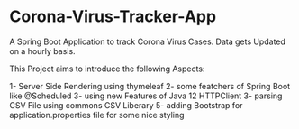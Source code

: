 # Corona-Virus-Tracker-App

A Spring Boot Application to track Corona Virus Cases.
Data gets Updated on a hourly basis.

This Project aims to introduce the following Aspects:

1- Server Side Rendering using thymeleaf
2- some featchers of Spring Boot like @Scheduled
3- using new Features of Java 12 HTTPClient
3- parsing CSV File using commons CSV Liberary
5- adding Bootstrap for application.properties file for some nice styling
